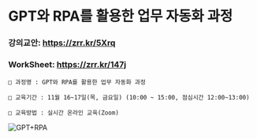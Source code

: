 # GPT와 RPA를 활용한 업무 자동화 과정

### 강의교안:        https://zrr.kr/5Xrq
### WorkSheet:        https://zrr.kr/147j

`````
□ 과정명 : GPT와 RPA를 활용한 업무 자동화 과정

□ 교육기간 : 11월 16~17일(목, 금요일) (10:00 ~ 15:00, 점심시간 12:00~13:00) 

□ 교육방법 : 실시간 온라인 교육(Zoom)
`````


![GPT+RPA](https://github.com/JSJeong-me/KOSA_GPT_RPA/assets/54794815/63322a37-3399-482f-883b-263a55538bba)
